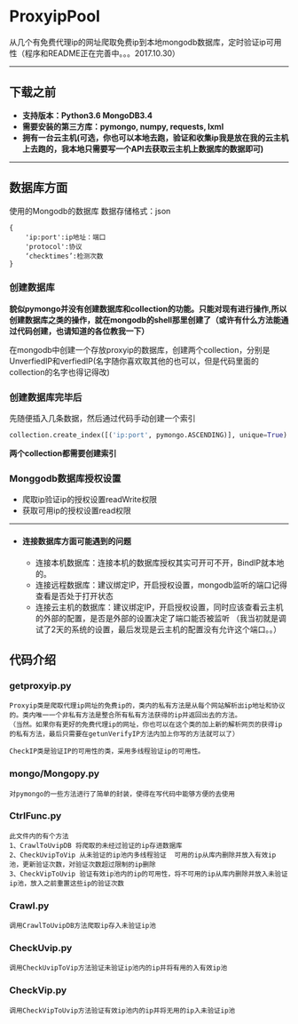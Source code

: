 # ProxyipPool
从几个有免费代理ip的网址爬取免费ip到本地mongodb数据库，定时验证ip可用性（程序和README正在完善中。。。2017.10.30）

***
## 下载之前
* **支持版本：Python3.6 MongoDB3.4**
* **需要安装的第三方库：pymongo, numpy, requests, lxml**
* **拥有一台云主机(可选，你也可以本地去跑，验证和收集ip我是放在我的云主机上去跑的，我本地只需要写一个API去获取云主机上数据库的数据即可)**

***

## 数据库方面

使用的Mongodb的数据库
数据存储格式：json

    {
        'ip:port':ip地址：端口
        'protocol':协议
        ‘checktimes’:检测次数
    }
    
### 创建数据库    
__貌似pymongo并没有创建数据库和collection的功能。只能对现有进行操作,所以创建数据库之类的操作，就在mongodb的shell那里创建了（**或许有什么方法能通过代码创建，也请知道的各位教我一下**）__

在mongodb中创建一个存放proxyip的数据库，创建两个collection，分别是UnverfiedIP和verfiedIP(名字随你喜欢取其他的也可以，但是代码里面的collection的名字也得记得改)

### 创建数据库完毕后
先随便插入几条数据，然后通过代码手动创建一个索引
```python
collection.create_index([('ip:port', pymongo.ASCENDING)], unique=True)  # 创建索引
```
__两个collection都需要创建索引__

### Monggodb数据库授权设置
* 爬取ip验证ip的授权设置readWrite权限
* 获取可用ip的授权设置read权限
***

* #### 连接数据库方面可能遇到的问题

    * 连接本机数据库：连接本机的数据库授权其实可开可不开，BindIP就本地的。    
    * 连接远程数据库：建议绑定IP，开启授权设置，mongodb监听的端口记得查看是否处于打开状态
    * 连接云主机的数据库：建议绑定IP，开启授权设置，同时应该查看云主机的外部的配置，是否是外部的设置决定了端口能否被监听
    （我当初就是调试了2天的系统的设置，最后发现是云主机的配置没有允许这个端口。。）
    
## 代码介绍
### getproxyip.py
    Proxyip类是爬取代理ip网址的免费ip的，类内的私有方法是从每个网站解析出ip地址和协议的。类内唯一一个非私有方法是整合所有私有方法获得的ip并返回出去的方法。
    （当然。如果你有更好的免费代理ip的网址，你也可以在这个类的加上新的解析网页的获得ip的私有方法，最后只需要在getunVerifyIP方法内加上你写的方法就可以了）
    
    CheckIP类是验证IP的可用性的类，采用多线程验证ip的可用性。

### mongo/Mongopy.py
    对pymongo的一些方法进行了简单的封装，使得在写代码中能够方便的去使用
    
### CtrlFunc.py
    此文件内的有个方法
    1、CrawlToUvipDB 将爬取的未经过验证的ip存进数据库
    2、CheckUvipToVip 从未验证的ip池内多线程验证  可用的ip从库内删除并放入有效ip池，更新验证次数，对验证次数超过限制的ip删除
    3、CheckVipToUvip 验证有效ip池内的ip的可用性，将不可用的ip从库内删除并放入未验证ip池，放入之前重置这些ip的验证次数

### Crawl.py
    调用CrawlToUvipDB方法爬取ip存入未验证ip池
### CheckUvip.py
    调用CheckUvipToVip方法验证未验证ip池内的ip并将有用的入有效ip池
### CheckVip.py
    调用CheckVipToUvip方法验证有效ip池内的ip并将无用的ip入未验证ip池

    
